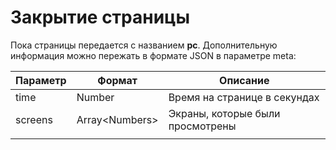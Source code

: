 # Закрытие страницы

Пока страницы передается с названием **pc**. Дополнительную информация можно пережать в формате JSON в параметре meta:

| Параметр | Формат          | Описание                         |
| -------- | --------------- | -------------------------------- |
| time     | Number          | Время на странице в секундах     |
| screens  | Array\<Numbers> | Экраны, которые были просмотрены |
|          |                 |                                  |
